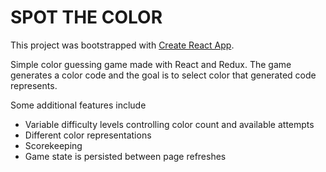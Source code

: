# SPOT THE COLOR

This project was bootstrapped with [Create React App](https://github.com/facebookincubator/create-react-app).

Simple color guessing game made with React and Redux. The game generates a color code and the goal is to select color that generated code represents.

Some additional features include
- Variable difficulty levels controlling color count and available attempts
- Different color representations
- Scorekeeping
- Game state is persisted between page refreshes
